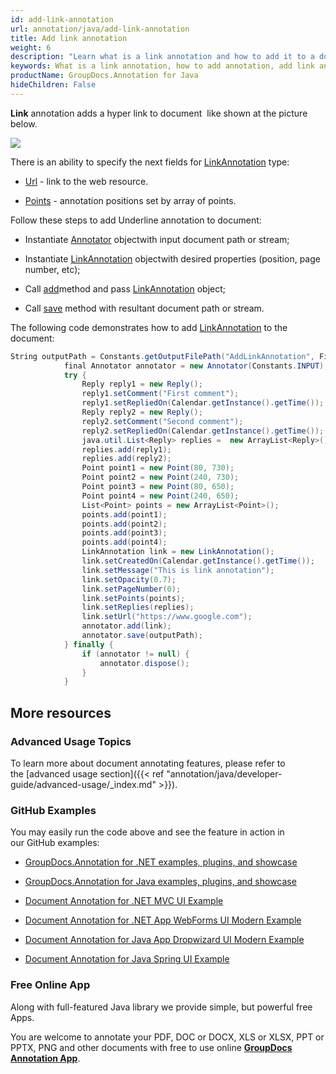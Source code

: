 ```yaml
---
id: add-link-annotation
url: annotation/java/add-link-annotation
title: Add link annotation
weight: 6
description: "Learn what is a link annotation and how to add it to a document programmatically using GroupDocs.Annotation for Java."
keywords: What is a link annotation, how to add annotation, add link annotation
productName: GroupDocs.Annotation for Java
hideChildren: False
---
```

**Link** annotation adds a hyper link to document  like shown at the picture below. 

![](annotation/java/images/add-link-annotation.png)

There is an ability to specify the next fields for [LinkAnnotation](https://apireference.groupdocs.com/java/annotation/com.groupdocs.annotation.models.annotationmodels/LinkAnnotation) type:

*   [Url](https://apireference.groupdocs.com/annotation/java/com.groupdocs.annotation.models.annotationmodels/LinkAnnotation#getUrl()) - link to the web resource.
    
*   [Points](https://apireference.groupdocs.com/annotation/java/com.groupdocs.annotation.models.annotationmodels/LinkAnnotation#getPoints()) - annotation positions set by array of points.
    

Follow these steps to add Underline annotation to document:

*   Instantiate [Annotator](https://apireference.groupdocs.com/java/annotation/com.groupdocs.annotation/Annotator) objectwith input document path or stream;
    
*   Instantiate [LinkAnnotation](https://apireference.groupdocs.com/java/annotation/com.groupdocs.annotation.models.annotationmodels/LinkAnnotation) objectwith desired properties (position, page number, etc);
    
*   Call [add](https://apireference.groupdocs.com/java/annotation/com.groupdocs.annotation/Annotator#add(com.groupdocs.annotation.models.annotationmodels.AnnotationBase))method and pass [LinkAnnotation](https://apireference.groupdocs.com/java/annotation/com.groupdocs.annotation.models.annotationmodels/LinkAnnotation) object;
    
*   Call [save](https://apireference.groupdocs.com/java/annotation/com.groupdocs.annotation/Annotator#save(java.io.InputStream)) method with resultant document path or stream.
    

The following code demonstrates how to add [LinkAnnotation](https://apireference.groupdocs.com/java/annotation/com.groupdocs.annotation.models.annotationmodels/LinkAnnotation) to the document:

```csharp
String outputPath = Constants.getOutputFilePath("AddLinkAnnotation", FilenameUtils.getExtension(Constants.INPUT));
            final Annotator annotator = new Annotator(Constants.INPUT);
            try {
                Reply reply1 = new Reply();
                reply1.setComment("First comment");
                reply1.setRepliedOn(Calendar.getInstance().getTime());
                Reply reply2 = new Reply();
                reply2.setComment("Second comment");
                reply2.setRepliedOn(Calendar.getInstance().getTime());
                java.util.List<Reply> replies =  new ArrayList<Reply>();
                replies.add(reply1);
                replies.add(reply2);
                Point point1 = new Point(80, 730);
                Point point2 = new Point(240, 730);
                Point point3 = new Point(80, 650);
                Point point4 = new Point(240, 650);
                List<Point> points = new ArrayList<Point>();
                points.add(point1);
                points.add(point2);
                points.add(point3);
                points.add(point4);
                LinkAnnotation link = new LinkAnnotation();
                link.setCreatedOn(Calendar.getInstance().getTime());
                link.setMessage("This is link annotation");
                link.setOpacity(0.7);
                link.setPageNumber(0);
                link.setPoints(points);
                link.setReplies(replies);
                link.setUrl("https://www.google.com");
                annotator.add(link);
                annotator.save(outputPath);
            } finally {
                if (annotator != null) {
                    annotator.dispose();
                }
            }
```

## More resources

### Advanced Usage Topics

To learn more about document annotating features, please refer to the [advanced usage section]({{< ref "annotation/java/developer-guide/advanced-usage/_index.md" >}}).

### GitHub Examples

You may easily run the code above and see the feature in action in our GitHub examples:

*   [GroupDocs.Annotation for .NET examples, plugins, and showcase](https://github.com/groupdocs-annotation/GroupDocs.Annotation-for-.NET)
    
*   [GroupDocs.Annotation for Java examples, plugins, and showcase](https://github.com/groupdocs-annotation/GroupDocs.Annotation-for-Java)
    
*   [Document Annotation for .NET MVC UI Example](https://github.com/groupdocs-annotation/GroupDocs.Annotation-for-.NET-MVC) 
    
*   [Document Annotation for .NET App WebForms UI Modern Example](https://github.com/groupdocs-annotation/GroupDocs.Annotation-for-.NET-WebForms)
    
*   [Document Annotation for Java App Dropwizard UI Modern Example](https://github.com/groupdocs-annotation/GroupDocs.Annotation-for-Java-Dropwizard)
    
*   [Document Annotation for Java Spring UI Example](https://github.com/groupdocs-annotation/GroupDocs.Annotation-for-Java-Spring)
    

### Free Online App

Along with full-featured Java library we provide simple, but powerful free Apps.

You are welcome to annotate your PDF, DOC or DOCX, XLS or XLSX, PPT or PPTX, PNG and other documents with free to use online **[GroupDocs Annotation App](https://products.groupdocs.app/annotation)**.
